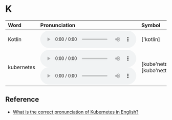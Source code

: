 
# K

| Word  | Pronunciation | Symbol |
| :-- | :-- | :-- |
| Kotlin | <audio :src="$withBase('/audio/Kotlin.mp3')" controls="controls" controlslist="nodownload"></audio> | ['kɒtlin] |
| kubernetes | <audio :src="$withBase('/audio/kubernetes_0.mp3')" controls="controls" controlslist="nodownload"></audio><br/><audio :src="$withBase('/audio/kubernetes_1.mp3')" controls="controls" controlslist="nodownload"></audio> | [kʊbə'netɪs]<br/>[kʊbə'neɪteɪs] |

## Reference

- [What is the correct pronunciation of Kubernetes in English?](https://github.com/kubernetes/kubernetes/issues/44308)
